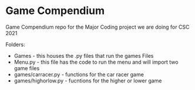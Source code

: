 # Game Compendium
Game Compendium repo for the Major Coding project we are doing for  CSC 2021

Folders:
- Games - this houses the .py files that run the games
Files
- Menu.py - this file has the code to run the menu and will import two game files
- games/carracer.py - functions for the car racer game
- games/highorlow.py - fucntions for the higher or lower game
